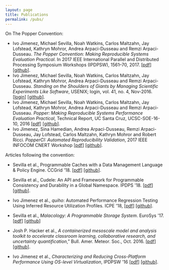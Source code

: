 ```yaml
---
layout: page
title: Publications
permalink: /pubs/
---
```


On The Popper Convention:

  * Ivo Jimenez, Michael Sevilla, Noah Watkins, Carlos Maltzahn, Jay 
    Lofstead, Kathryn Mohror, Andrea Arpaci-Dusseau and Remzi 
    Arpaci-Dusseau. _The Popper Convention: Making Reproducible 
    Systems Evaluation Practical_. In 2017 IEEE International Parallel 
    and Distributed Processing Symposium Workshops (IPDPSW), 1561–70, 2017.
    \[[pdf][repparpdf]\] \[[github][reppargh]\].
  * Ivo Jimenez, Michael Sevilla, Noah Watkins, Carlos Maltzahn, Jay 
    Lofstead, Kathryn Mohror, Andrea Arpaci-Dusseau and Remzi 
    Arpaci-Dusseau. _Standing on the Shoulders of Giants by Managing 
    Scientific Experiments Like Software_, USENIX; login, vol. 41, no. 
    4, Nov-2016. \[[login][login]\] \[[github][poppergh-login]\].
  * Ivo Jimenez, Michael Sevilla, Noah Watkins, Carlos Maltzahn, Jay 
    Lofstead, Kathryn Mohror, Andrea Arpaci-Dusseau and Remzi 
    Arpaci-Dusseau. _Popper: Making Reproducible Systems Performance 
    Evaluation Practical_, Technical Report, UC Santa Cruz, 
    UCSC-SOE-16-10, 2016 \[[pdf][techreport]\] \[[github][poppergh]\].
  * Ivo Jimenez, Sina Hamedian, Andrea Arpaci-Dusseau, Remzi 
    Arpaci-Dusseau, Jay Lofstead, Carlos Maltzahn, Kathryn Mohror and 
    Robert Ricci. _PopperCI: Automated Reproducibility Validation_, 
    2017 IEEE INFOCOM CNERT Workshop \[[pdf][cnertpdf]\] 
    \[[github][cnertgh]\].

Articles following the convention:

  * Sevilla et al., Programmable Caches with a Data Management 
    Language \& Policy Engine. CCGrid '18. \[[pdf][ccgrid18pdf]\] 
    \[[github][ccgrid18gh]\].

  * Sevilla et al., Cudele: An API and Framework for Programmable 
    Consistency and Durability in a Global Namespace. IPDPS '18. 
    \[[pdf][cudelepdf]\] \[[github][cudelegh]\].

  * Ivo Jimenez et al., _quiho_: Automated Performance Regression 
    Testing Using Inferred Resource Utilization Profiles. ICPE '18, 
    \[[pdf][icpe18pdf]\] \[[github][icpe18gh]\].

  * Sevilla et al., _Malacology: A Programmable Storage System_.
    EuroSys '17. \[[pdf][malacologypdf]\] \[[github][malacologygh]\]

  * Josh P. Hacker et al., _A containerized mesoscale model and 
    analysis toolkit to accelerate classroom learning, collaborative 
    research, and uncertainty quantification_,” Bull. Amer. Meteor. 
    Soc., Oct. 2016. \[[pdf][bamspdf]\] \[[github][bamsgh]\].

  * Ivo Jimenez et al., _Characterizing and 
    Reducing Cross-Platform Performance Using OS-level 
    Virtualization_, IPDPSW '16 \[[pdf][varsyspdf]\] 
    \[[github][varsysgh]\].

[techreport]: https://github.com/systemslab/popper-paper/raw/techreport/paper/paper.pdf
[varsyspdf]: https://github.com/ivotron/varsys16/raw/master/out/main.pdf
[varsysgh]: https://github.com/ivotron/varsys16
[poppergh]: https://github.com/systemslab/popper-paper/
[login]: https://www.usenix.org/publications/login/winter-2016-vol-41-no-4/jimenez
[poppergh-login]: https://github.com/systemslab/popper-paper/tree/login
[bamspdf]: http://journals.ametsoc.org/doi/pdf/10.1175/BAMS-D-15-00255.1
[bamsgh]: https://github.com/ivotron/bams-popper
[malacologypdf]: https://github.com/michaelsevilla/malacology-popper/raw/master/paper/paper.pdf
[malacologygh]: https://github.com/michaelsevilla/malacology-popper
[cnertpdf]: https://github.com/systemslab/popperci-paper/raw/master/paper/paper.pdf
[cnertgh]: https://github.com/systemslab/popperci-paper
[repparpdf]: https://github.com/systemslab/popper-paper/raw/master/paper/paper.pdf
[reppargh]: https://github.com/systemslab/popper-paper
[icpe18pdf]: https://github.com/ivotron/quiho-popper/raw/master/paper/paper.pdf
[icpe18gh]: https://github.com/ivotron/quiho-popper
[cudelepdf]: https://github.com/michaelsevilla/cudele-popper/raw/master/paper/paper.pdf
[cudelegh]: https://github.com/michaelsevilla/cudele-popper
[ccgrid18pdf]: https://github.com/michaelsevilla/parsplice-ml-popper/raw/master/paper/paper.pdf
[ccgrid18gh]: https://github.com/michaelsevilla/parsplice-ml-popper
